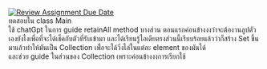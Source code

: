 [![Review Assignment Due Date](https://classroom.github.com/assets/deadline-readme-button-24ddc0f5d75046c5622901739e7c5dd533143b0c8e959d652212380cedb1ea36.svg)](https://classroom.github.com/a/eIJV2lKN)  
ทดสอบใน class Main  
ใช้ chatGpt ในการ guide retainAll method บางส่วน ตอนแรกค่อนข้างงงว่าจะต้องวนลูปตัวเองยังไงเพื่อที่จะได้เช็คกับตัวที่รับเข้ามา และได้เรียนรู้ไอเดียตรงส่วนนี้เรียบร้อยแล้วว่าก็สร้าง Set ขึ้นมาแล้วทำให้มันเป็น Collection เพื่่อจะได้วิ่งไล่ในแต่ละ element ของมันได้  
และช่วย guide ในส่วนของ Collection เพราะค่อนข้างงงการเรียกใช้
